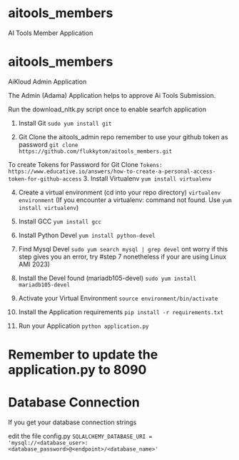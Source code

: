 # aitools_members
AI Tools Member Application

# aitools_members
AiKloud Admin Application

The Admin (Adama) Application helps to approve Ai Tools Submission.

Run the download_nltk.py script once to enable searfch application


1. Install Git
`sudo yum install git`

2. Git Clone the aitools_admin repo
remember to use your github token as password
`git clone https://github.com/flukkytom/aitools_members.git`

To create Tokens for Password for Git Clone
`Tokens: https://www.educative.io/answers/how-to-create-a-personal-access-token-for-github-access`
3. Install Virtualenv
`yum install virtualenv`

4. Create a virtual environment (cd into your repo directory)
`virtualenv environment`
(If you encounter a virtualenv: command not found. Use `yum install virtualenv`)

5. Install GCC
`yum install gcc`

6. Install Python Devel
`yum install python-devel`

7. Find Mysql Devel
`sudo yum search mysql | grep devel`
   ont worry if this step gives you an error, try #step 7 nonetheless if your are using Linux AMI 2023)

8. Install the Devel found (mariadb105-devel)
`sudo yum install mariadb105-devel`

9. Activate your Virtual Environment
`source environment/bin/activate`

10. Install the Application requirements
`pip install -r requirements.txt`

11. Run your Application
`python application.py`


Remember to update the application.py to 8090
=======
Database Connection
===================

If you get your database connection strings

edit the file config.py `SQLALCHEMY_DATABASE_URI = 'mysql://<database_user>:<database_password>@<endpoint>/<database_name>'`

